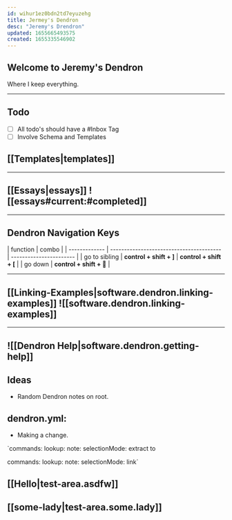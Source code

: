 ```yaml
---
id: wihur1ez0bdn2td7eyuzehg
title: Jermey's Dendron
desc: "Jeremy's Drendron"
updated: 1655665493575
created: 1655335546902
---
```


## Welcome to Jeremy's Dendron

Where I keep everything.

---

## Todo

- [ ] All todo's should have a #Inbox Tag
- [ ] Involve Schema and Templates

## [[Templates|templates]]

---

## [[Essays|essays]] ![[essays#current:#completed]]

---

## Dendron Navigation Keys

| function      | combo                                    |
| ------------- | ---------------------------------------- | ----------------------- |
| go to sibling | **control + shift + ]**                  | **control + shift + [** |
| go down       | **control + shift + :arrow_down_small:** |

---

## [[Linking-Examples|software.dendron.linking-examples]] ![[software.dendron.linking-examples]]

---

## ![[Dendron Help|software.dendron.getting-help]]

## Ideas

- Random Dendron notes on root.

## dendron.yml:

- Making a change.

`commands:
lookup:
note:
selectionMode: extract
to

commands:
lookup:
note:
selectionMode: link`

## [[Hello|test-area.asdfw]]

## [[some-lady|test-area.some.lady]]
